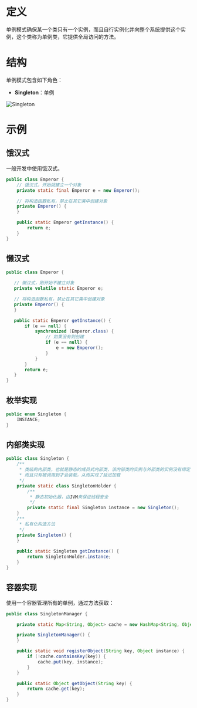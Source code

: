 # 定义

单例模式确保某一个类只有一个实例，而且自行实例化并向整个系统提供这个实例，这个类称为单例类，它提供全局访问的方法。

# 结构

单例模式包含如下角色：

* **Singleton**：单例

![Singleton](https://i.imgur.com/oIxGOJF.png)

# 示例

## 饿汉式

一般开发中使用饿汉式。

```java
public class Emperor {
    // 饿汉式，开始就建立一个对象
    private static final Emperor e = new Emperor();

    // 将构造函数私有，禁止在其它类中创建对象
    private Emperor() {
    }

    public static Emperor getInstance() {
        return e;
    }
}
```

## 懒汉式

```java
public class Emperor {

   // 懒汉式，刚开始不建立对象
   private volatile static Emperor e;

   // 将构造函数私有，禁止在其它类中创建对象
   private Emperor() {
   }

   public static Emperor getInstance() {
       if (e == null) {
           synchronized (Emperor.class) {
               // 如果没有则创建
               if (e == null) {
                   e = new Emperor();
               }
           }
       }
       return e;
   }
}
```

## 枚举实现

```java
public enum Singleton {
    INSTANCE;
}
```

## 内部类实现

```java
public class Singleton {
    /**
     * 类级的内部类，也就是静态的成员式内部类，该内部类的实例与外部类的实例没有绑定关系，
     * 而且只有被调用到才会装载，从而实现了延迟加载
     */
    private static class SingletonHolder {
        /**
         * 静态初始化器，由JVM来保证线程安全
         */
        private static final Singleton instance = new Singleton();
    }
    /**
     * 私有化构造方法
     */
    private Singleton() {
    }
 
    public static Singleton getInstance() {
        return SingletonHolder.instance;
    }
}
```

## 容器实现

使用一个容器管理所有的单例，通过方法获取：

```java
public class SingletonManager {

    private static Map<String, Object> cache = new HashMap<String, Object>();

    private SingletonManager() {
    }

    public static void registerObject(String key, Object instance) {
        if (!cache.containsKey(key)) {
            cache.put(key, instance);
        }
    }

    public static Object getObject(String key) {
        return cache.get(key);
    }
}
```
